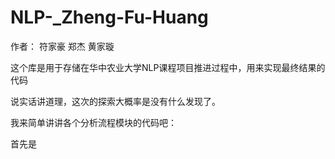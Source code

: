 # NLP-_Zheng-Fu-Huang
作者： 符家豪 郑杰 黄家璇

这个库是用于存储在华中农业大学NLP课程项目推进过程中，用来实现最终结果的代码

说实话讲道理，这次的探索大概率是没有什么发现了。

我来简单讲讲各个分析流程模块的代码吧：

首先是
